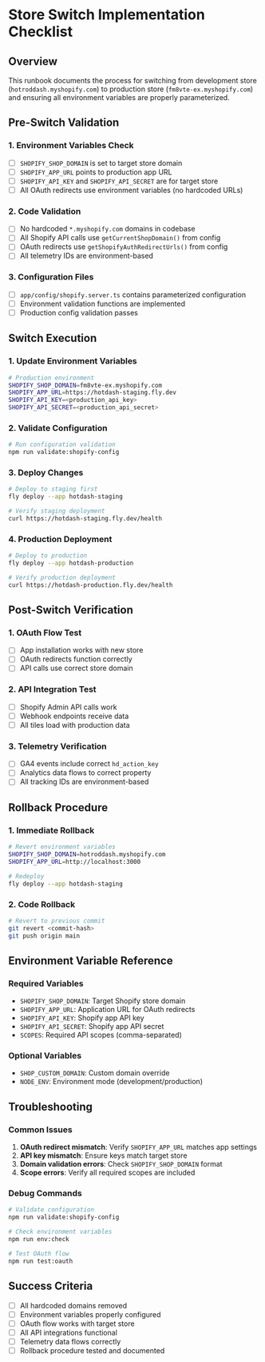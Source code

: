 # Store Switch Implementation Checklist

## Overview
This runbook documents the process for switching from development store (`hotroddash.myshopify.com`) to production store (`fm8vte-ex.myshopify.com`) and ensuring all environment variables are properly parameterized.

## Pre-Switch Validation

### 1. Environment Variables Check
- [ ] `SHOPIFY_SHOP_DOMAIN` is set to target store domain
- [ ] `SHOPIFY_APP_URL` points to production app URL
- [ ] `SHOPIFY_API_KEY` and `SHOPIFY_API_SECRET` are for target store
- [ ] All OAuth redirects use environment variables (no hardcoded URLs)

### 2. Code Validation
- [ ] No hardcoded `*.myshopify.com` domains in codebase
- [ ] All Shopify API calls use `getCurrentShopDomain()` from config
- [ ] OAuth redirects use `getShopifyAuthRedirectUrls()` from config
- [ ] All telemetry IDs are environment-based

### 3. Configuration Files
- [ ] `app/config/shopify.server.ts` contains parameterized configuration
- [ ] Environment validation functions are implemented
- [ ] Production config validation passes

## Switch Execution

### 1. Update Environment Variables
```bash
# Production environment
SHOPIFY_SHOP_DOMAIN=fm8vte-ex.myshopify.com
SHOPIFY_APP_URL=https://hotdash-staging.fly.dev
SHOPIFY_API_KEY=<production_api_key>
SHOPIFY_API_SECRET=<production_api_secret>
```

### 2. Validate Configuration
```bash
# Run configuration validation
npm run validate:shopify-config
```

### 3. Deploy Changes
```bash
# Deploy to staging first
fly deploy --app hotdash-staging

# Verify staging deployment
curl https://hotdash-staging.fly.dev/health
```

### 4. Production Deployment
```bash
# Deploy to production
fly deploy --app hotdash-production

# Verify production deployment
curl https://hotdash-production.fly.dev/health
```

## Post-Switch Verification

### 1. OAuth Flow Test
- [ ] App installation works with new store
- [ ] OAuth redirects function correctly
- [ ] API calls use correct store domain

### 2. API Integration Test
- [ ] Shopify Admin API calls work
- [ ] Webhook endpoints receive data
- [ ] All tiles load with production data

### 3. Telemetry Verification
- [ ] GA4 events include correct `hd_action_key`
- [ ] Analytics data flows to correct property
- [ ] All tracking IDs are environment-based

## Rollback Procedure

### 1. Immediate Rollback
```bash
# Revert environment variables
SHOPIFY_SHOP_DOMAIN=hotroddash.myshopify.com
SHOPIFY_APP_URL=http://localhost:3000

# Redeploy
fly deploy --app hotdash-staging
```

### 2. Code Rollback
```bash
# Revert to previous commit
git revert <commit-hash>
git push origin main
```

## Environment Variable Reference

### Required Variables
- `SHOPIFY_SHOP_DOMAIN`: Target Shopify store domain
- `SHOPIFY_APP_URL`: Application URL for OAuth redirects
- `SHOPIFY_API_KEY`: Shopify app API key
- `SHOPIFY_API_SECRET`: Shopify app API secret
- `SCOPES`: Required API scopes (comma-separated)

### Optional Variables
- `SHOP_CUSTOM_DOMAIN`: Custom domain override
- `NODE_ENV`: Environment mode (development/production)

## Troubleshooting

### Common Issues
1. **OAuth redirect mismatch**: Verify `SHOPIFY_APP_URL` matches app settings
2. **API key mismatch**: Ensure keys match target store
3. **Domain validation errors**: Check `SHOPIFY_SHOP_DOMAIN` format
4. **Scope errors**: Verify all required scopes are included

### Debug Commands
```bash
# Validate configuration
npm run validate:shopify-config

# Check environment variables
npm run env:check

# Test OAuth flow
npm run test:oauth
```

## Success Criteria
- [ ] All hardcoded domains removed
- [ ] Environment variables properly configured
- [ ] OAuth flow works with target store
- [ ] All API integrations functional
- [ ] Telemetry data flows correctly
- [ ] Rollback procedure tested and documented
